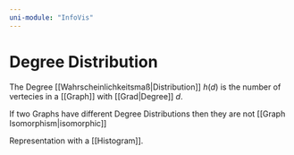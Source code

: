 ```yaml
---
uni-module: "InfoVis"
---
```


# Degree Distribution

The Degree [[Wahrscheinlichkeitsmaß|Distribution]] $h(d)$ is the number of vertecies in a [[Graph]] with [[Grad|Degree]] $d$.

If two Graphs have different Degree Distributions then they are not [[Graph Isomorphism|isomorphic]]

Representation with a [[Histogram]].
